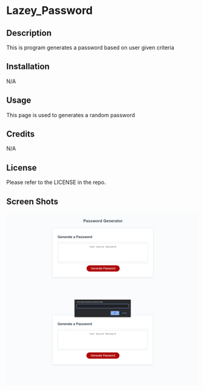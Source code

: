 # Lazey_Password

## Description

This is program generates a password based on user given criteria

## Installation

N/A

## Usage

This page is used to generates a random password
## Credits

N/A

## License
Please refer to the LICENSE in the repo.

## Screen Shots
![Screenshot of site](.\Assets\password1.png)
![Screenshot of site](.\Assets\password2.png)
